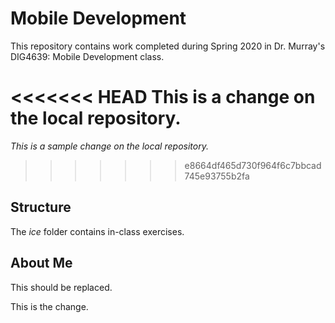 # Mobile Development
This repository contains work completed during Spring 2020 in Dr. Murray's DIG4639: Mobile Development class.

<<<<<<< HEAD
This is a change on the local repository. 
=======
*This is a sample change on the local repository.*
>>>>>>> e8664df465d730f964f6c7bbcad745e93755b2fa

## Structure
The *ice* folder contains in-class exercises. 

## About Me
This should be replaced.

This is the change.
